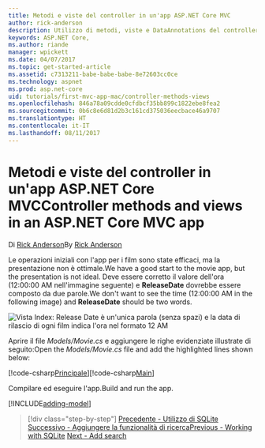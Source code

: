 ```yaml
---
title: Metodi e viste del controller in un'app ASP.NET Core MVC
author: rick-anderson
description: Utilizzo di metodi, viste e DataAnnotations del controller
keywords: ASP.NET Core,
ms.author: riande
manager: wpickett
ms.date: 04/07/2017
ms.topic: get-started-article
ms.assetid: c7313211-babe-babe-babe-8e72603cc0ce
ms.technology: aspnet
ms.prod: asp.net-core
uid: tutorials/first-mvc-app-mac/controller-methods-views
ms.openlocfilehash: 846a78a09cdde0cfdbcf35bb899c1822ebe8fea2
ms.sourcegitcommit: 0b6c8e6d81d2b3c161cd375036eecbace46a9707
ms.translationtype: HT
ms.contentlocale: it-IT
ms.lasthandoff: 08/11/2017
---
```

# <a name="controller-methods-and-views-in-an-aspnet-core-mvc-app"></a><span data-ttu-id="20230-104">Metodi e viste del controller in un'app ASP.NET Core MVC</span><span class="sxs-lookup"><span data-stu-id="20230-104">Controller methods and views in an ASP.NET Core MVC app</span></span>

<span data-ttu-id="20230-105">Di [Rick Anderson](https://twitter.com/RickAndMSFT)</span><span class="sxs-lookup"><span data-stu-id="20230-105">By [Rick Anderson](https://twitter.com/RickAndMSFT)</span></span>

<span data-ttu-id="20230-106">Le operazioni iniziali con l'app per i film sono state efficaci, ma la presentazione non è ottimale.</span><span class="sxs-lookup"><span data-stu-id="20230-106">We have a good start to the movie app, but the presentation is not ideal.</span></span> <span data-ttu-id="20230-107">Deve essere corretto il valore dell'ora (12:00:00 AM nell'immagine seguente) e **ReleaseDate** dovrebbe essere composto da due parole.</span><span class="sxs-lookup"><span data-stu-id="20230-107">We don't want to see the time (12:00:00 AM in the following image) and **ReleaseDate** should be two words.</span></span>

![Vista Index: Release Date è un'unica parola (senza spazi) e la data di rilascio di ogni film indica l'ora nel formato 12 AM](../../tutorials/first-mvc-app/working-with-sql/_static/m55.png)

<span data-ttu-id="20230-109">Aprire il file *Models/Movie.cs* e aggiungere le righe evidenziate illustrate di seguito:</span><span class="sxs-lookup"><span data-stu-id="20230-109">Open the *Models/Movie.cs* file and add the highlighted lines shown below:</span></span>

<span data-ttu-id="20230-110">[!code-csharp[Principale](../../tutorials/first-mvc-app/start-mvc/sample/MvcMovie/Models/MovieDate.cs?name=snippet_1&highlight=2,11-12)]</span><span class="sxs-lookup"><span data-stu-id="20230-110">[!code-csharp[Main](../../tutorials/first-mvc-app/start-mvc/sample/MvcMovie/Models/MovieDate.cs?name=snippet_1&highlight=2,11-12)]</span></span>

<span data-ttu-id="20230-111">Compilare ed eseguire l'app.</span><span class="sxs-lookup"><span data-stu-id="20230-111">Build and run the app.</span></span>

<!-- include start
![MVC Movie application open browser showing movie data](../../tutorials/first-mvc-app/working-with-sql/_static/m55.png)

 -->

[!INCLUDE[adding-model](../../includes/mvc-intro/controller-methods-views.md)]

>[!div class="step-by-step"]
<span data-ttu-id="20230-112">[Precedente - Utilizzo di SQLite](working-with-sql.md)
[Successivo - Aggiungere la funzionalità di ricerca](search.md)</span><span class="sxs-lookup"><span data-stu-id="20230-112">[Previous - Working with SQLite](working-with-sql.md)
[Next - Add search](search.md)</span></span>

